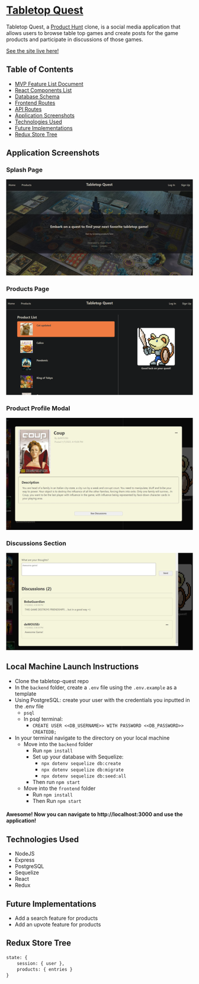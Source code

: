 
# [Tabletop Quest](https://tabletopquest.herokuapp.com/)

Tabletop Quest, a [Product Hunt](https://www.producthunt.com/) clone, is a social media application that allows users to browse table top games and create posts for the game products and participate in discussions of those games.

[See the site live here!](https://tabletopquest.herokuapp.com/)

## Table of Contents
* [MVP Feature List Document](https://github.com/bobaguardian/tabletop-quest/wiki/MVP-Feature-List)
* [React Components List](https://github.com/bobaguardian/tabletop-quest/wiki/React-Components)
* [Database Schema](https://github.com/bobaguardian/tabletop-quest/wiki/Database-Schema)
* [Frontend Routes](https://github.com/bobaguardian/tabletop-quest/wiki/Frontend-Routes)
* [API Routes](https://github.com/bobaguardian/tabletop-quest/wiki/API-Documentation)
* [Application Screenshots](https://github.com/bobaguardian/tabletop-quest#application-screenshots)
* [Technologies Used](https://github.com/bobaguardian/tabletop-quest#technologies-used)
* [Future Implementations](https://github.com/bobaguardian/tabletop-quest#future-implementations)
* [Redux Store Tree](https://github.com/bobaguardian/tabletop-quest#redux-store-tree)


## Application Screenshots

### Splash Page
![Splash Page](https://github.com/bobaguardian/tabletop-quest/blob/main/frontend/public/images/splash-page-with-links.JPG)

### Products Page
![Products Page](https://github.com/bobaguardian/tabletop-quest/blob/main/frontend/public/images/products-page.png)

### Product Profile Modal
![Product Profile Modal](https://github.com/bobaguardian/tabletop-quest/blob/main/frontend/public/images/product-profile-modal.JPG)

### Discussions Section
![Discussions Section](https://github.com/bobaguardian/tabletop-quest/blob/main/frontend/public/images/discussions-section.JPG)

## Local Machine Launch Instructions
* Clone the tabletop-quest repo
* In the `backend` folder, create a `.env` file using the `.env.example` as a template
* Using PostgreSQL: create your user with the credentials you inputted in the .env file
  * `psql`
  * In psql terminal:
    * `CREATE USER <<DB_USERNAME>> WITH PASSWORD <<DB_PASSWORD>> CREATEDB;`
* In your terminal navigate to the directory on your local machine
  * Move into the `backend` folder
    * Run `npm install`
    * Set up your database with Sequelize:
      * `npx dotenv sequelize db:create`
      * `npx dotenv sequelize db:migrate`
      * `npx dotenv sequelize db:seed:all`
    * Then run `npm start`
  * Move into the `frontend` folder
    * Run `npm install`
    * Then Run `npm start`
#### Awesome! Now you can navigate to http://localhost:3000 and use the application!

## Technologies Used
* NodeJS
* Express
* PostgreSQL
* Sequelize
* React
* Redux

## Future Implementations
* Add a search feature for products
* Add an upvote feature for products

## Redux Store Tree

    state: {
	    session: { user },
	    products: { entries }
    }
